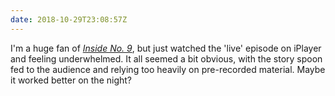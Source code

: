 ```yaml
---
date: 2018-10-29T23:08:57Z
---
```

‪I'm a huge fan of <cite>[Inside No. 9](https://www.imdb.com/title/tt2674806/)</cite>, but just watched the 'live' episode on iPlayer and feeling underwhelmed. It all seemed a bit obvious, with the story spoon fed to the audience and relying too heavily on pre-recorded material. Maybe it worked better on the night?‬
